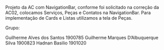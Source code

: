 Projeto da AC com NavigationBar, conforme foi solicitado na correção da AC02, colocamos Serviços, Peças e Contatos na NavigationBar.
Para implementação de Cards e Listas utilizamos a tela de Peças.

Grupo:

Guilherme Alves dos Santos
1900785
Guilherme Marques D’Albuquerque Silva
1900823
Hadnan Basilio
1901020
